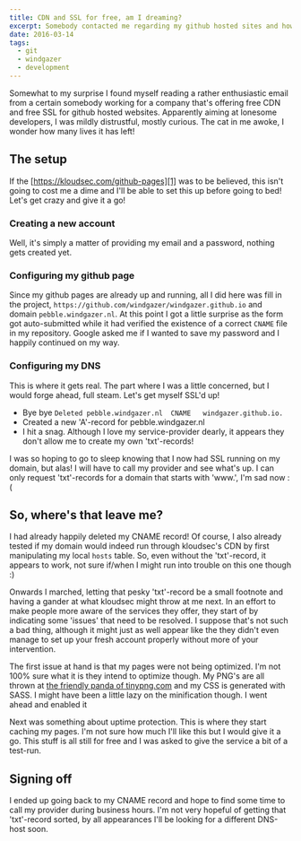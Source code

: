 ```yaml
---
title: CDN and SSL for free, am I dreaming?
excerpt: Somebody contacted me regarding my github hosted sites and how I might easily add some free SSL certs, I got curious
date: 2016-03-14
tags:
  - git
  - windgazer
  - development
---
```


Somewhat to my surprise I found myself reading a rather enthusiastic email from a certain
somebody working for a company that's offering free CDN and free SSL for github hosted
websites. Apparently aiming at lonesome developers, I was mildly distrustful, mostly
curious. The cat in me awoke, I wonder how many lives it has left!

## The setup

If the [https://kloudsec.com/github-pages][1] was to be believed, this isn't going to cost
me a dime and I'll be able to set this up before going to bed! Let's get crazy and give it
a go!

### Creating a new account

Well, it's simply a matter of providing my email and a password, nothing gets created yet.

### Configuring my github page

Since my github pages are already up and running, all I did here was fill in the project,
`https://github.com/windgazer/windgazer.github.io` and domain `pebble.windgazer.nl`. At
this point I got a little surprise as the form got auto-submitted while it had verified
the existence of a correct `CNAME` file in my repository. Google asked me if I wanted to
save my password and I happily continued on my way.

### Configuring my DNS

This is where it gets real. The part where I was a little concerned, but I would forge
ahead, full steam. Let's get myself SSL'd up!

- Bye bye `Deleted pebble.windgazer.nl	CNAME	windgazer.github.io.`
- Created a new 'A'-record for pebble.windgazer.nl
- I hit a snag. Although I love my service-provider dearly, it appears they don't allow me
to create my own 'txt'-records!

I was so hoping to go to sleep knowing that I now had SSL running on my domain, but alas!
I will have to call my provider and see what's up. I can only request 'txt'-records for a
domain that starts with 'www.', I'm sad now :(

## So, where's that leave me?

I had already happily deleted my CNAME record! Of course, I also already tested if my
domain would indeed run through kloudsec's CDN by first manipulating my local `hosts`
table. So, even without the 'txt'-record, it appears to work, not sure if/when I might run
into trouble on this one though :)

Onwards I marched, letting that pesky 'txt'-record be a small footnote and having a gander
at what kloudsec might throw at me next. In an effort to make people more aware of the
services they offer, they start of by indicating some 'issues' that need to be resolved. I
suppose that's not such a bad thing, although it might just as well appear like the they
didn't even manage to set up your fresh account properly without more of your intervention.

The first issue at hand is that my pages were not being optimized. I'm not 100% sure what
it is they intend to optimize though. My PNG's are all thrown at [the friendly panda of
tinypng.com][2] and my CSS is generated with SASS. I might have been a little lazy on the
minification though. I went ahead and enabled it

Next was something about uptime protection. This is where they start caching my pages. I'm
not sure how much I'll like this but I would give it a go. This stuff is all still for
free and I was asked to give the service a bit of a test-run.

## Signing off

I ended up going back to my CNAME record and hope to find some time to call my provider
during business hours. I'm not very hopeful of getting that 'txt'-record sorted, by all
appearances I'll be looking for a different DNS-host soon.

[1]: https://kloudsec.com/github-pages
[2]: https://tinypng.com/
